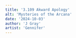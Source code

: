 ```yaml
---
title: '3.109 Akward Apology'
alt: 'Mysteries of the Arcana'
date: '2024-10-03'
author: 'J Gray'
artist: 'Gennifer'
---
```

